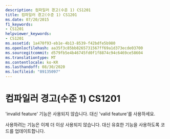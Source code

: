 ```yaml
---
description: 컴파일러 경고(수준 1) CS1201
title: 컴파일러 경고(수준 1) CS1201
ms.date: 07/20/2015
f1_keywords:
- CS1201
helpviewer_keywords:
- CS1201
ms.assetid: 1a470f93-eb1e-4b13-8539-f42bdfe5b980
ms.openlocfilehash: aa35f3c85bb8265731567ff69a1d373ecde03700
ms.sourcegitcommit: d579fb5e4b46745fd0f1f8874c94c6469ce58604
ms.translationtype: MT
ms.contentlocale: ko-KR
ms.lasthandoff: 08/30/2020
ms.locfileid: "89135097"
---
```

# <a name="compiler-warning-level-1-cs1201"></a>컴파일러 경고(수준 1) CS1201
'invalid feature' 기능은 사용되지 않습니다. 대신 'valid feature'를 사용하세요.  
  
 사용하려는 기능은 이제 더 이상 사용되지 않습니다. 대신 유효한 기능을 사용하도록 코드를 업데이트합니다.
